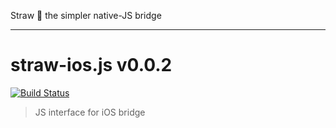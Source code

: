 Straw :tropical_drink: the simpler native-JS bridge

----
# straw-ios.js v0.0.2

[![Build Status](https://travis-ci.org/strawjs/straw-ios.js.svg?branch=master)](https://travis-ci.org/strawjs/straw-ios.js)

> JS interface for iOS bridge

